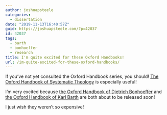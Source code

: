 ```yaml
---
author: joshuapsteele
categories:
  - dissertation
date: "2019-11-13T16:40:57Z"
guid: https://joshuapsteele.com/?p=42037
id: 42037
tags:
  - barth
  - bonhoeffer
  - research
title: I'm quite excited for these Oxford Handbooks!
url: /im-quite-excited-for-these-oxford-handbooks/
---
```


If you’ve not yet consulted the Oxford Handbook series, you should! [The Oxford Handbook of Systematic Theology](https://amzn.to/32MEHGy) is especially useful!

I’m very excited because [the Oxford Handbook of Dietrich Bonhoeffer](https://global.oup.com/academic/product/the-oxford-handbook-of-dietrich-bonhoeffer-9780198753179?cc=us&lang=en&) and [the Oxford Handbook of Karl Barth](https://global.oup.com/academic/product/the-oxford-handbook-of-karl-barth-9780199689781?cc=us&lang=en&) are both about to be released soon!

I just wish they weren’t so expensive!